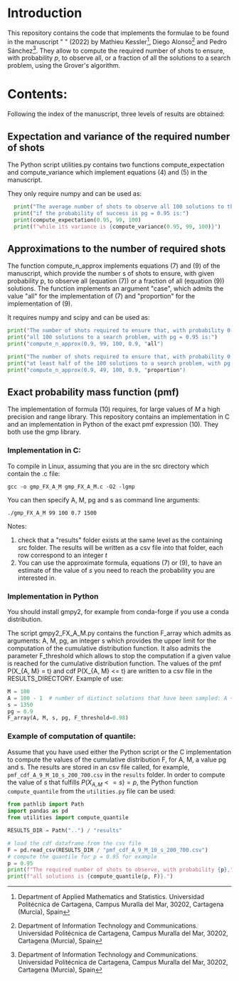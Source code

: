 # Introduction
This repository contains the code  that implements the formulae to be found in the manuscript " " (2022) by Mathieu Kessler[^1], Diego Alonso[^2] and Pedro Sánchez[^2].  They allow to compute the required number of shots to ensure, with probability $p$, to observe all, or a fraction of all the solutions to a search problem, using the Grover's algorithm.

# Contents:
Following the index of the manuscript, three levels of results are obtained:

##   Expectation and variance of the required number of shots 


  The Python script utilities.py contains two functions compute_expectation and compute_variance which implement equations (4) and (5) in the manuscript.
  
  They only require numpy and can be used as: 
  
``` python
  print("The average number of shots to observe all 100 solutions to the search problem")
  print("if the probability of success is pg = 0.95 is:")
  print(compute_expectation(0.95, 99, 100)
  print(f"while its variance is {compute_variance(0.95, 99, 100)}")
```

## Approximations to the number of required shots
The function compute_n_approx implements equations (7) and (9) of the manuscript, which provide the number s of shots to ensure,  with  given probability p, to observe all (equation (7)) or a fraction of all (equation (9)) solutions. The function implements an argument "case", which admits the value "all" for the implementation of (7) and "proportion" for the implementation of (9). 

It requires numpy and scipy and can be used as:

``` python
print("The number of shots required to ensure that, with probability 0.9, we observe")
print("all 100 solutions to a search problem, with pg = 0.95 is:")
print("compute_n_approx(0.9, 99, 100, 0.9, "all")
```

``` python
print("The number of shots required to ensure that, with probability 0.9, we observe")
print("at least half of the 100 solutions to a search problem, with pg = 0.95 is:")
print("compute_n_approx(0.9, 49, 100, 0.9, "proportion")
```

##  Exact probability mass function (pmf)
The implementation of formula (10) requires, for large values of $M$ a high precision and range library. This repository contains an implementation in C and an implementation in Python of the exact pmf expression (10). They both use the gmp library. 

### Implementation in C:
To compile in Linux, assuming that you are in the src directory which contain the .c file:

``` shell
gcc -o gmp_FX_A_M gmp_FX_A_M.c -O2 -lgmp 
```

You can then specify A, M, pg and s as command line arguments:
``` shell
./gmp_FX_A_M 99 100 0.7 1500
```

Notes:
1. check that a "results" folder exists at the same level as the containing src folder. The results will be written as a csv file into that folder, each row correspond to an integer $t$
1. You can use the approximate formula, equations (7) or (9), to have an estimate of the value of $s$ you need to reach the probability you are interested in.

### Implementation in Python

You should install gmpy2, for example from conda-forge if you use a conda distribution.

The script gmpy2_FX_A_M.py contains the function F_array which admits as arguments: A, M, pg,  an integer s which provides the upper limit for the computation of the cumulative distribution function. It also admits the parameter F_threshold which allows to stop the computation if a given value is reached for the cumulative distribution function. 
The values of the pmf P(X_{A, M} = t) and cdf P(X_{A, M} <= t) are written to
a csv file in the RESULTS_DIRECTORY.
Example of use: 
  
``` python
M = 100
A = 100 - 1  # number of distinct solutions that have been sampled: A + 1
s = 1350
pg = 0.9
F_array(A, M, s, pg, F_threshold=0.98)
```

### Example of computation of quantile: 
Assume that you have used either the Python script or the C implementation to compute the values of the cumulative distribution F, for A, M, a value pg and s. The results are stored in an csv file called, for example, `pmf_cdf_A_9_M_10_s_200_700.csv` in the `results` folder.  In order to compute the value of $s$ that fulfills $P(X_{A, M} <= s) = p$, the Python function `compute_quantile` from the `utilities.py` file can be used:

``` python
from pathlib import Path
import pandas as pd 
from utilities import compute_quantile

RESULTS_DIR = Path("..") / "results"

# load the cdf dataframe from the csv file
F = pd.read_csv(RESULTS_DIR / "pmf_cdf_A_9_M_10_s_200_700.csv")
# compute the quantile for p = 0.95 for example
p = 0.95
print(f"The required number of shots to observe, with probability {p},")
print(f"all solutions is {compute_quantile(p, F)}.")
```



[^1]: Department of Applied Mathematics and Statistics. Universidad Politécnica de Cartagena, Campus Muralla del Mar, 30202, Cartagena (Murcia), Spain
[^2]: Department of Information Technology and Communications. Universidad Politécnica de Cartagena, Campus Muralla del Mar, 30202, Cartagena (Murcia), Spain

